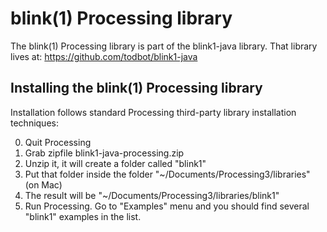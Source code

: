 # blink(1) Processing library


The blink(1) Processing library is part of the blink1-java library.
That library lives at: https://github.com/todbot/blink1-java


Installing the blink(1) Processing library
------------------------------------------
Installation follows standard Processing third-party library installation techniques:

0. Quit Processing 
1. Grab zipfile blink1-java-processing.zip 
2. Unzip it, it will create a folder called "blink1" 
3. Put that folder inside the folder "~/Documents/Processing3/libraries" (on Mac)
4. The result will be "~/Documents/Processing3/libraries/blink1" 
5. Run Processing. Go to "Examples" menu and you should find several "blink1" examples in the list.
